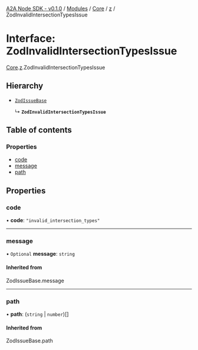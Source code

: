 [A2A Node SDK - v0.1.0](../README.md) / [Modules](../modules.md) / [Core](../modules/Core.md) / [z](../modules/Core.z.md) / ZodInvalidIntersectionTypesIssue

# Interface: ZodInvalidIntersectionTypesIssue

[Core](../modules/Core.md).[z](../modules/Core.z.md).ZodInvalidIntersectionTypesIssue

## Hierarchy

- [`ZodIssueBase`](../modules/Core.z.md#zodissuebase)

  ↳ **`ZodInvalidIntersectionTypesIssue`**

## Table of contents

### Properties

- [code](Core.z.ZodInvalidIntersectionTypesIssue.md#code)
- [message](Core.z.ZodInvalidIntersectionTypesIssue.md#message)
- [path](Core.z.ZodInvalidIntersectionTypesIssue.md#path)

## Properties

### code

• **code**: ``"invalid_intersection_types"``

___

### message

• `Optional` **message**: `string`

#### Inherited from

ZodIssueBase.message

___

### path

• **path**: (`string` \| `number`)[]

#### Inherited from

ZodIssueBase.path
